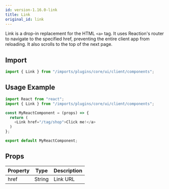 ```yaml
---
id: version-1.16.0-link
title: Link
original_id: link
---
```


Link is a drop-in replacement for the HTML `<a>` tag. It uses Reaction's router to navigate to the specified href, preventing the entire client app from reloading. It also scrolls to the top of the next page.

## Import

```javascript
import { Link } from "/imports/plugins/core/ui/client/components";
```

## Usage Example

```javascript
import React from "react";
import { Link } from "/imports/plugins/core/ui/client/components";

const MyReactComponent = (props) => {
  return (
    <Link href="/tag/shop">Click me!</a>
  )
};

export default MyReactComponent;
```

## Props

| Property  | Type   | Description       |
| --------- | ------ | ----------------- |
| href      | String | Link URL          |
